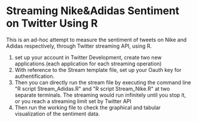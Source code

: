 # Streaming Nike&Adidas Sentiment on Twitter Using R
This is an ad-hoc attempt to measure the sentiment of tweets on Nike and Adidas respectively, through Twitter streaming API, using R.
1. set up your account in Twitter Development, create two new applications.(each application for each streaming operation)
2. With reference to the Stream template file, set up your Oauth key for authentification.
3. Then you can directly run the stream file by executing the command line "R script Stream_Adidas.R" and "R script Stream_Nike.R" at two separate terminals. The streaming would run infinitely until you stop it, or you reach a streaming limit set by Twitter API
4. Then run the working file to check the graphical and tabular visualization of the sentiment data.
